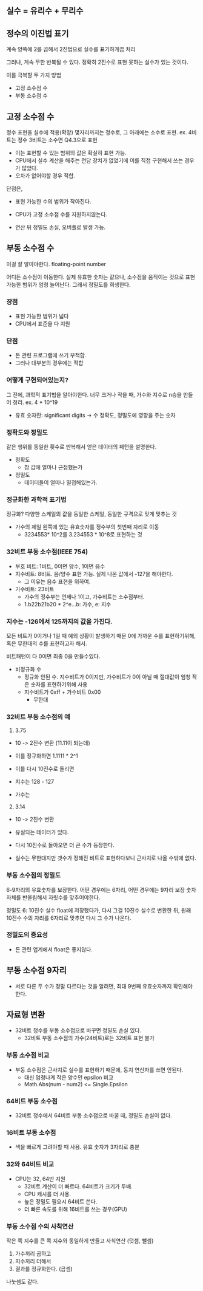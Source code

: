 ## 실수 = 유리수 + 무리수

## 정수의 이진법 표기
계속 양쪽에 2를 곱해서 2진법으로 실수를 표기하게끔 처리

그러나, 계속 무한 반복될 수 있다.
정확히 2진수로 표현 못하는 실수가 있는 것이다. 

이를 극복할 두 가지 방법
- 고정 소수점 수
- 부동 소수점 수

## 고정 소수점 수
정수 표현을 실수에 적용(확장)
몇자리까지는 정수로, 그 아래에는 소수로 표현. 
ex. 4비트는 정수 3비트는 소수면
Q4.3으로 표현

- 이는 표현할 수 있는 범위의 값은 확실히 표현 가능.
- CPU에서 실수 계산을 해주는 전담 장치가 없었기에 이를 직접 구현해서 쓰는 경우가 많았다.
- 오차가 없어야할 경우 적합.

단점은,
- 표현 가능한 수의 범위가 작아진다.
- CPU가 고정 소수점 수를 지원하지않는다.

- 연산 뒤 정밀도 손실, 오버플로 발생 가능.


## 부동 소수점 수
이걸 잘 알아야한다.
floating-point number

어디든 소수점이 이동한다.
실제 유효한 숫자는 같으나, 소수점을 움직이는 것으로 표현 가능한 범위가 엄청 늘어난다.
그래서 정밀도를 희생한다.

### 장점
- 표현 가능한 범위가 넓다
- CPU에서 표준을 다 지원

### 단점
- 돈 관련 프로그램에 쓰기 부적합.
- 그러나 대부분의 경우에는 적합

### 어떻게 구현되어있는지?
그 전에, 과학적 표기법을 알아야한다.
너무 크거나 작을 때, 가수와 지수로 n승을 만들어 정리.
ex. 4 * 10^19

- 유효 숫자란: significant digits -> 수 정확도, 정밀도에 영향을 주는 숫자 

### 정확도와 정밀도
같은 행위를 동일한 횟수로 반복해서 얻은 데이터의 패턴을 설명한다. 
- 정확도
  - 참 값에 얼마나 근접했는가
- 정밀도
  - 데이터들이 얼마나 밀접해있는가.

### 정규화한 과학적 표기법
정규화? 다양한 스케일의 값을 동일한 스케일, 동일한 규격으로 맞게 맞추는 것

- 가수의 제일 왼쪽에 있는 유효숫자를 정수부의 첫번째 자리로 이동
  - 3234553* 10^2를 3.234553 * 10^8로 표현하는 것

### 32비트 부동 소수점(IEEE 754)
- 부호 비트: 1비트, 0이면 양수, 1이면 음수
- 지수비트: 8비트. 음/양수 표현 가능. 실제 나온 값에서 -127을 해야한다.
  - 그 이유는 음수 표현을 위하여.
- 가수비트: 23비트
  - 가수의 정수부는 언제나 1이고, 가수비트는 소수점부터. 
  - 1.b22b21b20 * 2^e...b: 가수, e: 지수

### 지수는 -126에서 125까지의 값을 가진다.
모든 비트가 0이거나 1일 때 예외 상황이 발생하기 때문
0에 가까운 수를 표현하기위해, 혹은 무한대의 수를 표현하고자 해서.


비트패턴이 다 0이면 최종 0을 만들수있다.
- 비정규화 수 
  - 정규화 안된 수. 지수비트가 0이지만, 가수비트가 0이 아닐 때 절대값이 엄청 작은 숫자를 표현하기위해 사용
  - 지수비트가 0xff + 가수비트 0x00
    - 무한대

### 32비트 부동 소수점의 예
1. 3.75
- 10 -> 2진수 변환 (11.11이 되는데)
- 이를 정규화하면 1.1111 * 2^1

- 이를 다시 10진수로 돌리면
- 지수는 128 - 127
- 가수는 

2. 3.14
- 10 -> 2진수 변환
- 유실되는 데이터가 있다.
- 다시 10진수로 돌아오면 더 큰 수가 등장한다.

- 실수는 무한대지만 갯수가 정해진 비트로 표현하다보니 근사치로 나올 수밖에 없다.

### 부동 소수점의 정밀도
6-9자리의 유효숫자를 보장한다. 
어떤 경우에는 6자리, 어떤 경우에는 9자리 보장
숫자 자체를 반올림해서 자릿수를 맞추어야한다.

정밀도 6: 10진수 실수 float에 저장했다가, 다시 그걸 10진수 실수로 변환한 뒤, 원래 10진수 수의 자리를 6자리로 맞추면 다시 그 수가 나온다.

### 정밀도의 중요성
- 돈 관련 업계에서 float은 좋지않다.

## 부동 소수점 9자리
- 서로 다른 두 수가 정말 다르다는 것을 알려면, 최대 9번째 유효숫자까지 확인해야한다. 


## 자료형 변환
- 32비트 정수를 부동 소수점으로 바꾸면 정밀도 손실 있다. 
  - 32비트 부동 소수점의 가수(24비트)로는 32비트 표현 불가

### 부동 소수점 비교
- 부동 소수점은 근사치로 실수를 표현하기 때문에, 동치 연산자를 쓰면 안된다.
  - 대신 엄청나게 작은 양수인 epsilon 비교
  - Math.Abs(num - num2) <= Single.Epsilon

### 64비트 부동 소수점

- 32비트 정수에서 64비트 부동 소수점으로 바꿀 때, 정밀도 손실이 없다. 

### 16비트 부동 소수점
- 색을 빠르게 그려야할 때 사용. 유효 숫자가 3자리로 충분

### 32와 64비트 비교
- CPU는 32, 64만 지원
  - 32비트 계산이 더 빠르다. 64비트가 크기가 두배.
  - CPU 캐시를 더 사용.
  - 높은 정밀도 필요시 64비트 쓴다. 
  - 더 빠른 속도를 위해 16비트를 쓰는 경우(GPU)
  
### 부동 소수점 수의 사칙연산
작은 쪽 지수를 큰 쪽 지수와 동일하게 만들고 사칙연산 (덧셈, 뺄셈)

1. 가수끼리 곱하고
2. 지수끼리 더해서 
3. 결과를 정규화한다. (곱셈)

나눗셈도 같다.


